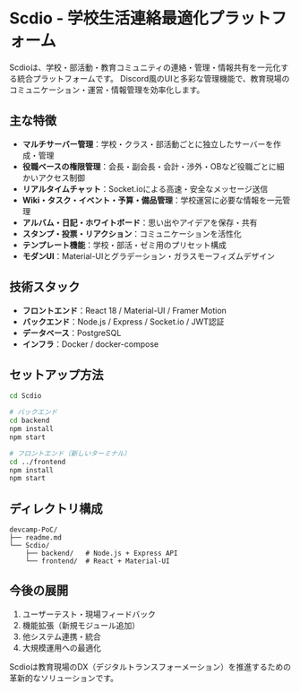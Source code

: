 
# Scdio - 学校生活連絡最適化プラットフォーム

Scdioは、学校・部活動・教育コミュニティの連絡・管理・情報共有を一元化する統合プラットフォームです。
Discord風のUIと多彩な管理機能で、教育現場のコミュニケーション・運営・情報管理を効率化します。

## 主な特徴

- **マルチサーバー管理**：学校・クラス・部活動ごとに独立したサーバーを作成・管理
- **役職ベースの権限管理**：会長・副会長・会計・渉外・OBなど役職ごとに細かいアクセス制御
- **リアルタイムチャット**：Socket.ioによる高速・安全なメッセージ送信
- **Wiki・タスク・イベント・予算・備品管理**：学校運営に必要な情報を一元管理
- **アルバム・日記・ホワイトボード**：思い出やアイデアを保存・共有
- **スタンプ・投票・リアクション**：コミュニケーションを活性化
- **テンプレート機能**：学校・部活・ゼミ用のプリセット構成
- **モダンUI**：Material-UIとグラデーション・ガラスモーフィズムデザイン

## 技術スタック

- **フロントエンド**：React 18 / Material-UI / Framer Motion
- **バックエンド**：Node.js / Express / Socket.io / JWT認証
- **データベース**：PostgreSQL
- **インフラ**：Docker / docker-compose

## セットアップ方法

```bash
cd Scdio

# バックエンド
cd backend
npm install
npm start

# フロントエンド（新しいターミナル）
cd ../frontend
npm install
npm start
```

## ディレクトリ構成

```
devcamp-PoC/
├── readme.md
└── Scdio/
    ├── backend/   # Node.js + Express API
    └── frontend/  # React + Material-UI
```

## 今後の展開

1. ユーザーテスト・現場フィードバック
2. 機能拡張（新規モジュール追加）
3. 他システム連携・統合
4. 大規模運用への最適化

Scdioは教育現場のDX（デジタルトランスフォーメーション）を推進するための革新的なソリューションです。